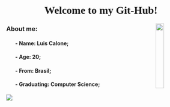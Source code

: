 <html>
    <header>
        <link rel="preconnect" href="https://fonts.googleapis.com">
        <link rel="preconnect" href="https://fonts.gstatic.com" crossorigin>
        <link href="https://fonts.googleapis.com/css2?family=Montserrat:ital,wght@0,100..900;1,100..900&display=swap" rel="stylesheet">
    </header>
        <h1 align="center" style="font-family: 'Montserrat';"> 
            Welcome to my Git-Hub!
        </h1>
        <body>
            <img align="right" width=21% src="https://media.tenor.com/MYaoHv7vvoUAAAAi/laughing-miles-morales.gif">
            <h3 align="left">About me:</h3>
            <ul>
                <h4>- Name: Luis Calone;</h4>
                <h4>- Age: 20;</h4>
                <h4>- From: Brasil;</h4>
                <h4>- Graduating: Computer Science;</h4>
            </ul>
            <div align="left">
            <!-- <row > -->
                <img src="https://github-readme-stats.vercel.app/api?username=Luis-Calone&show_icons=true&theme=github_dark">
            <!-- </row> -->
    </div>
    
</body>
</html>